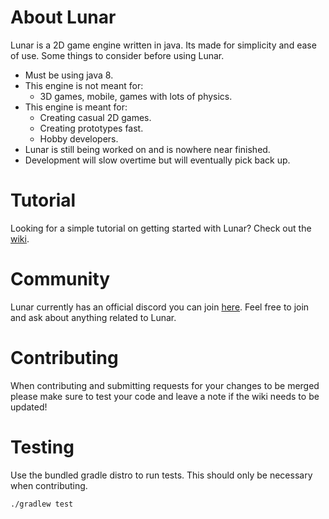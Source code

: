 # About Lunar
Lunar is a 2D game engine written in java. Its made for simplicity and ease of use. 
Some things to consider before using Lunar.

* Must be using java 8.
* This engine is not meant for:
	* 3D games, mobile, games with lots of physics.
* This engine is meant for:
	* Creating casual 2D games.
	* Creating prototypes fast.
	* Hobby developers.
* Lunar is still being worked on and is nowhere near finished.
* Development will slow overtime but will eventually pick back up.

# Tutorial

Looking for a simple tutorial on getting started with Lunar? Check out the [wiki](https://github.com/Vrekt/Lunar/wiki).

# Community

Lunar currently has an official discord you can join [here](https://discord.gg/UTStd6).
Feel free to join and ask about anything related to Lunar.

# Contributing

When contributing and submitting requests for your changes to be merged please make sure to test your code and leave a note if the wiki needs to be updated!

# Testing

Use the bundled gradle distro to run tests. This should only be necessary when contributing.

```bash
./gradlew test
```